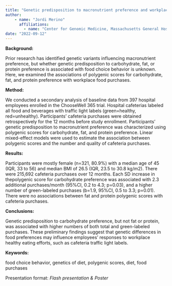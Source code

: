 ```yaml
---
title: "Genetic predisposition to macronutrient preference and workplace food choices: A secondary analysis of the ChooseWell 365 trial"
author: 
    - name: "Jordi Merino"
      affiliations: 
        - name: "Center for Genomic Medicine, Massachusetts General Hospital"
date: "2022-09-12"
---
```


**Background:**

Prior research has identified genetic variants influencing macronutrient
preference, but whether genetic predisposition to carbohydrate, fat, or
protein preference is associated with food choice behavior is unknown.
Here, we examined the associations of polygenic scores for carbohydrate,
fat, and protein preference with workplace food purchases.

**Method:**

We conducted a secondary analysis of baseline data from 397 hospital
employees enrolled in the ChooseWell 365 trial. Hospital cafeterias
labeled all food and beverages with traffic light labels (green=healthy,
red=unhealthy). Participants’ cafeteria purchases were obtained
retrospectively for the 12 months before study enrollment. Participants’
genetic predisposition to macronutrient preference was characterized
using polygenic scores for carbohydrate, fat, and protein preference.
Linear mixed-effect models were used to estimate the association between
polygenic scores and the number and quality of cafeteria purchases.

**Results:**

Participants were mostly female (n=321, 80.9%) with a median age of 45
(IQR, 33 to 56) and median BMI of 26.5 (IQR, 23.5 to 30.8 kg/m2). There
were 215,692 cafeteria purchases over 12 months. Each SD increase in
thepolygenic score for carbohydrate preference was associated with 2.3
additional purchases/month (95%CI, 0.2 to 4.3; p=0.03), and a higher
number of green-labeled purchases (b=1.9, 95%CI, 0.5 to 3.3; p=0.01).
There were no associations between fat and protein polygenic scores with
cafeteria purchases.

**Conclusions:**

Genetic predisposition to carbohydrate preference, but not fat or
protein, was associated with higher numbers of both total and
green-labeled purchases. These preliminary findings suggest that genetic
differences in food preferences may influence employees’ responses to
workplace healthy eating efforts, such as cafeteria traffic light
labels.

**Keywords:**

food choice behavior, genetics of diet, polygenic scores, diet, food
purchases

Presentation format: *Flash presentation & Poster*
